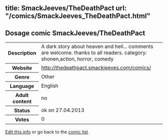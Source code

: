 title: SmackJeeves/TheDeathPact
url: "/comics/SmackJeeves_TheDeathPact.html"
---
Dosage comic SmackJeeves/TheDeathPact
-----------------------------------------

<p id="msg"></p>
<script type="text/javascript">
if (window.location.search === '?edit_info_mail=sent_ok') {
  var elem = document.getElementById("msg");
  elem.innerHTML = 'Edited information sucessfully sent.';
  elem.className = 'ok';
}
</script>
<table class="comicinfo">
<tr>
<th>Description</th><td>A dark story about heaven and hell... comments are welcome. thanks to all readers. category: shonen,action, horror, comedy</td>
</tr>
<tr>
<th>Website</th><td><a href="http://thedeathpact.smackjeeves.com/comics/">http://thedeathpact.smackjeeves.com/comics/</a></td>
</tr>
<tr>
<th>Genre</th><td>Other</td>
</tr>
<tr>
<th>Language</th><td>English</td>
</tr>
<tr>
<th>Adult content</th><td>no</td>
</tr>
<tr>
<th>Status</th><td>ok on 27.04.2013</td>
</tr>
<tr>
<th>Votes</th><td>0</td>
</tr>
</table>

[Edit this info](SmackJeeves_TheDeathPact_edit.html) or go back to the [comic list](../comic-index.html).
